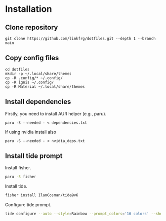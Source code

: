 # Installation

## Clone repository

```
git clone https://github.com/linkfrg/dotfiles.git --depth 1 --branch main
```

## Copy config files

```
cd dotfiles
mkdir -p ~/.local/share/themes
cp -R .config/* ~/.config/
cp -R ignis ~/.config/
cp -R Material ~/.local/share/themes
```

## Install dependencies

Firstly, you need to install AUR helper (e.g., paru).

```
paru -S --needed - < dependencies.txt
```

If using nvidia install also
```
paru -S --needed - < nvidia_deps.txt
```

## Install tide prompt

Install fisher.

```bash
paru -S fisher
```

Install tide.

```bash
fisher install IlanCosman/tide@v6
```

Configure tide prompt.

```bash
tide configure --auto --style=Rainbow --prompt_colors='16 colors' --show_time=No --rainbow_prompt_separators=Angled --powerline_prompt_heads=Sharp --powerline_prompt_tails=Round --powerline_prompt_style='Two lines, frame' --prompt_connection=Disconnected --powerline_right_prompt_frame=Yes --prompt_spacing=Sparse --icons='Many icons' --transient=No
```
